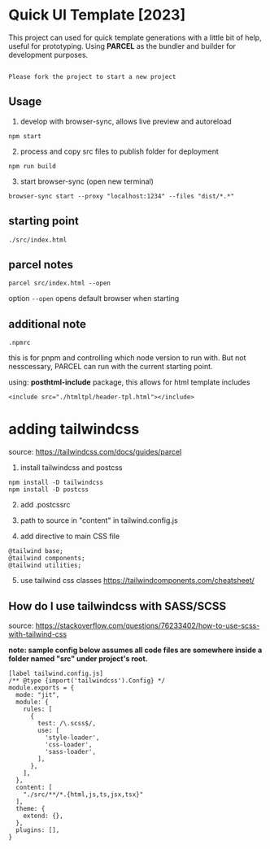 # Quick UI Template [2023]
This project can used for quick template generations with a little bit of help, useful for prototyping.
Using **PARCEL** as the bundler and builder for development purposes.

```

Please fork the project to start a new project

```

## Usage
1. develop with browser-sync, allows live preview and autoreload 
```
npm start
```

2. process and copy src files to publish folder for deployment
```
npm run build
```

3. start browser-sync (open new terminal)
```
browser-sync start --proxy "localhost:1234" --files "dist/*.*"
```

## starting point
```
./src/index.html
```

## parcel notes
```
parcel src/index.html --open
```
option `--open` opens default browser when starting

## additional note
```
.npmrc
```
this is for pnpm and controlling which node version to run with. But not nesscessary, PARCEL can run with the current starting point.

using: **posthtml-include** package, this allows for html template includes

``` example
<include src="./htmltpl/header-tpl.html"></include>
```

# adding tailwindcss

source:
https://tailwindcss.com/docs/guides/parcel

1. install tailwindcss and postcss

```
npm install -D tailwindcss
npm install -D postcss
```

2. add .postcssrc

3. path to source in "content" in tailwind.config.js

4. add directive to main CSS file
```
@tailwind base;
@tailwind components;
@tailwind utilities;
```

5. use tailwind css classes
https://tailwindcomponents.com/cheatsheet/

## How do I use tailwindcss with SASS/SCSS

source:
https://stackoverflow.com/questions/76233402/how-to-use-scss-with-tailwind-css

**note: sample config below assumes all code files are somewhere inside a folder named "src" under project's root.**

```
[label tailwind.config.js]
/** @type {import('tailwindcss').Config} */
module.exports = {
  mode: "jit",
  module: {
    rules: [
      {
        test: /\.scss$/,
        use: [
          'style-loader',
          'css-loader',
          'sass-loader',
        ],
      },
    ],
  },
  content: [
    "./src/**/*.{html,js,ts,jsx,tsx}"
  ],
  theme: {
    extend: {},
  },
  plugins: [],
}
```
